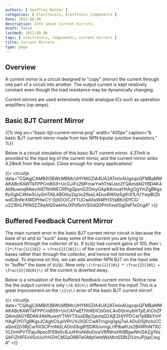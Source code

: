 ```yaml
---
authors: [ Geoffrey Hunter ]
categories: [ Electronics, Electronic Components ]
date: 2022-08-06
description: Info about current mirrors.
draft: false
lastmod: 2022-08-06
tags: [ electronics, components, current mirrors ]
title: Current Mirrors
type: page
---
```


## Overview

A _current mirror_ is a circuit designed to "copy" (mirror) the current through one part of a circuit into another. The output current is kept relatively constant even though the load resistance may be dynamically changing.

Current mirrors are used extensively inside analogue ICs such as operation amplifiers (op-amps).

## Basic BJT Current Mirror

{{% img src="basic-bjt-current-mirror.png" width="400px" caption="A basic BJT current mirror made from two NPN bipolar junction transistors." %}}

Below is a circuit simulation of this basic BJT current mirror. 4.37mA is provided to the input leg of the current mirror, and the current mirror sinks 4.28mA from the output. Close enough for many applications!

{{< circuitjs data="CQAgjCAMB0l3BWcMBMcUHYMGZIA4UA2ATmIxAUgoqoQFMBaMMAKABcKAWTkFPPCmBS9+UcGJiFs2MFmwYwhThkIJshZFQAmdAGYBDAK4AbNuwoqRAwvitiIDTtHWECRPtgQpsnDZOmyOApKKmoaYHAgOgYmZgBKgsKyGghC4NwSIJy0mTAILABOiby2qcIo2fbwLADuxRW0aSgIfrX1LfUYwpBtZbwdCBnNrXWDPHwCY-0jXOOiCJYTUCwA5sW4PH3YaBKrIDYCG-u221RnLPKNSZZ9aAIQ5wkHvJXPd5mVSGdQ0PmXxwIGgDeF1xOcgA" >}}

## Buffered Feedback Current Mirror

The main current error in the basic BJT current mirror circuit is because the base of `Q1` and `Q2` "suck" away some of the current you are tying to measure through the collector of `Q1`. If `Q1`/`Q2` had current gains of 100, then `\(2*\frac{1}{101} = \frac{2}{101}\)` of the current will be diverted into the bases rather than through the collector, and hence not mirrored on the output.  To improve on this, we can add another NPN BJT on the input side to "buffer" the base of `Q1`/`Q2`. Now only `\(\frac{1}{101} * \frac{2}{101} = \frac{3}{10201}\)` of the current is diverted away.

Below is a simulation of the buffered feedback current mirror. Notice now the the output current is only `\(0.03\%\)` different from the input! This is a great improvement on the `\(2\%\)` error of the basic BJT current mirror!

{{< circuitjs data="CQAgjCAMB0l3BWcMBMcUHYMGZIA4UA2ATmIxAUgoqoQFMBaMMAKABcKAWTkFPPCmBS9+UcCAYwEfYihRDICbGmL4o0QrmybihTpEJhChZFQAmdAGYBDAK4AbNuwoYTfAYTXuxEBp2jautqQ2AjE2HjYPDCaITp6BkYmYHAgFjYOTgBKgsJCAghCILpiVPrUVJXQCCwATrngng1gsj7wLADuDSjlhcIoCCaQnd2D3RjCw10I3CIFrnNQLADmDbg8fSDKlUurngLrIPtbaKUs2Bi0RfnNTRCVLDnHPVTPaju9peo1F69e5c8JuIHhxNi8uDxwVRfNhoHh9BgwNhiGAZgYesQkFIZHIFEoVGoUuYrHZHCMZpDRBTeGMpt1etdWsMctS5BtZi1JmJPjspCwgA" >}}
